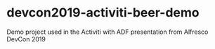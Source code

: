 # devcon2019-activiti-beer-demo
Demo project used in the Activiti with ADF presentation from Alfresco DevCon 2019
